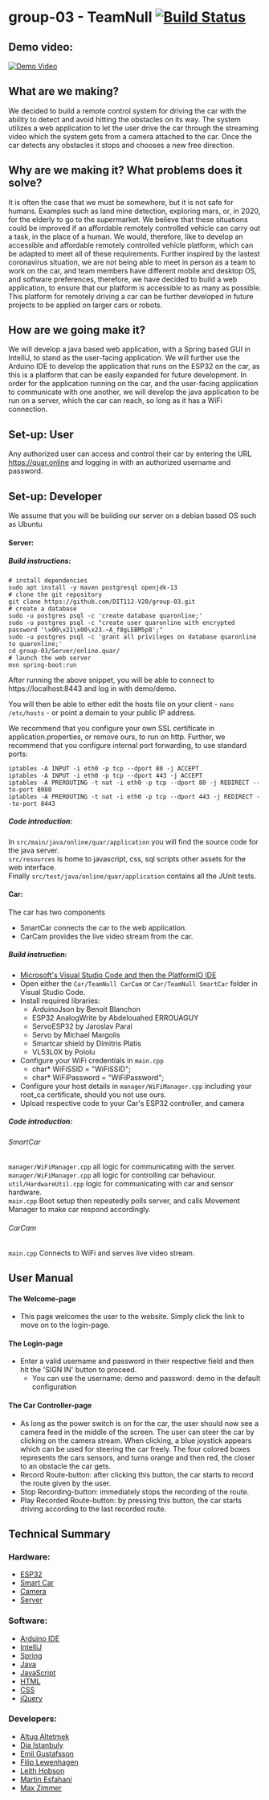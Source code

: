 # group-03 - TeamNull [![Build Status](https://travis-ci.com/DIT112-V20/group-03.svg?branch=master)](https://travis-ci.com/DIT112-V20/group-03)

## Demo video:

[![Demo Video](https://img.youtube.com/vi//0.jpg)](https://youtu.be/)

## What are we making?

We decided to build a remote control system for driving the car with the ability to detect and avoid hitting the obstacles on its way.
The system utilizes a web application to let the user drive the car through the streaming video which the system gets from a camera attached to the car.
Once the car detects any obstacles it stops and chooses a new free direction.


## Why are we making it? What problems does it solve?

It is often the case that we must be somewhere, but it is not safe for humans. Examples such as land mine detection, exploring mars, or, in 2020, for the elderly to go to the supermarket.
We believe that these situations could be improved if an affordable remotely controlled vehicle can carry out a task, in the place of a human. 
We would, therefore, like to develop an accessible and affordable remotely controlled vehicle platform, which can be adapted to meet all of these requirements.
Further inspired by the lastest coronavirus situation, we are not being able to meet in person as a team to work on the car, and team members have different mobile and desktop OS,
and software preferences, therefore, we have decided to build a web application, to ensure that our platform is accessible to as many as possible. 
This platform for remotely driving a car can be further developed in future projects to be applied on larger cars or robots.


## How are we going make it?

We will develop a java based web application, with a Spring based GUI in IntelliJ, to stand as the user-facing application. 
We will further use the Arduino IDE to develop the application that runs on the ESP32 on the car, as this is a platform that can be easily expanded for future development.
In order for the application running on the car, and the user-facing application to communicate with one another, we will develop the java application to be run on a server, 
which the car can reach, so long as it has a WiFi connection.
 
## Set-up: User

Any authorized user can access and control their car by entering the URL https://quar.online and logging in with an authorized username and password.

## Set-up: Developer

We assume that you will be building our server on a debian based OS such as Ubuntu
#### Server:

##### Build instructions:
```
# install dependencies
sudo apt install -y maven postgresql openjdk-13
# clone the git repository
git clone https://github.com/DIT112-V20/group-03.git
# create a database 
sudo -u postgres psql -c 'create database quaronline;'
sudo -u postgres psql -c "create user quaronline with encrypted password '\x00\x21\x00\x23.~A_f8gLEBM5p8';"
sudo -u postgres psql -c 'grant all privileges on database quaronline to quaronline;'
cd group-03/Server/online.quar/
# launch the web server
mvn spring-boot:run
```

After running the above snippet, you will be able to connect to https://localhost:8443 and log in with demo/demo.

You will then be able to either edit the hosts file on your client - ```nano /etc/hosts``` - or point a domain to your public IP address.

We recommend that you configure your own SSL certificate in application.properties, or remove ours, to run on http. Further, we recommend that you configure internal port forwarding, to use standard ports:
```
iptables -A INPUT -i eth0 -p tcp --dport 80 -j ACCEPT
iptables -A INPUT -i eth0 -p tcp --dport 443 -j ACCEPT
iptables -A PREROUTING -t nat -i eth0 -p tcp --dport 80 -j REDIRECT --to-port 8080
iptables -A PREROUTING -t nat -i eth0 -p tcp --dport 443 -j REDIRECT --to-port 8443
```

##### Code introduction:

In ```src/main/java/online/quar/application``` you will find the source code for the java server.<br>
```src/resources``` is home to javascript, css, sql scripts other assets for the web interface.<br>
Finally ```src/test/java/online/quar/application``` contains all the JUnit tests.

#### Car:
The car has two components
- SmartCar connects the car to the web application.
- CarCam provides the live video stream from the car.

##### Build instruction:

- [Microsoft's Visual Studio Code and then the PlatformIO IDE](https://platformio.org/install/ide?install=vscode)
- Open either the ```Car/TeamNull CarCam``` or ```Car/TeamNull SmartCar``` folder in Visual Studio Code.
- Install required libraries:
    - ArduinoJson by Benoit Blanchon
    - ESP32 AnalogWrite by Abdelouahed ERROUAGUY
    - ServoESP32 by Jaroslav Paral
    - Servo by Michael Margolis
    - Smartcar shield by Dimitris Platis
    - VL53L0X by Pololu
- Configure your WiFi credentials in ```main.cpp```
    - char* WiFiSSID = "WiFiSSID";
    - char* WiFiPassword = "WiFiPassword";
- Configure your host details in ```manager/WiFiManager.cpp``` including your root_ca certificate, should you not use ours.
- Upload respective code to your Car's ESP32 controller, and camera

##### Code introduction:

###### SmartCar

```manager/WiFiManager.cpp``` all logic for communicating with the server.<br>
```manager/WiFiManager.cpp``` all logic for controlling car behaviour.<br>
```util/HardwareUtil.cpp``` logic for communicating with car and sensor hardware.<br>
```main.cpp``` Boot setup then repeatedly polls server, and calls Movement Manager to make car respond accordingly.

###### CarCam

```main.cpp``` Connects to WiFi and serves live video stream.

## User Manual

#### The Welcome-page

- This page welcomes the user to the website. Simply click the link to move on to the login-page.

#### The Login-page

- Enter a valid username and password in their respective field and then hit the 'SIGN IN' button to proceed.
    - You can use the username: demo and password: demo in the default configuration
#### The Car Controller-page

- As long as the power switch is on for the car, the user should now see a camera feed in the middle of the screen. The user can steer the car by clicking on the camera stream. When clicking, a blue joystick appears which can be used for steering the car freely. The four colored boxes represents the cars sensors, and turns orange and then red, the closer to an obstacle the car gets.
- Record Route-button: after clicking this button, the car starts to record the route given by the user. 
- Stop Recording-button: immediately stops the recording of the route. 
- Play Recorded Route-button: by pressing this button, the car starts driving according to the last recorded route.

## Technical Summary

### Hardware:

- [ESP32](https://www.espressif.com/en/products/devkits/esp32-devkitc/overview)
- [Smart Car](https://www.hackster.io/platisd/getting-started-with-the-smartcar-platform-1648ad)
- [Camera](https://www.electrokit.com/produkt/esp32-cam-utvecklingskort-med-wifi-bluetooth-och-kamera/)
- [Server](https://www.digitalocean.com/products/droplets/)

### Software:

- [Arduino IDE](https://www.arduino.cc/)
- [IntelliJ](https://www.jetbrains.com/idea/)
- [Spring](https://spring.io/)
- [Java](https://www.java.com)
- [JavaScript](https://developer.oracle.com/javascript/)
- [HTML](https://whatwg.org/)
- [CSS](https://www.w3.org/Style/CSS/)
- [jQuery](https://jquery.com)

### Developers:

- [Altug Altetmek](https://github.com/altetmek)
- [Dia Istanbuly](https://github.com/istanbuly)
- [Emil Gustafsson](https://github.com/Gustmill)
- [Filip Lewenhagen](https://github.com/filiplew)
- [Leith Hobson](https://github.com/leithhobson)
- [Martin Esfahani](https://github.com/ma-esf)
- [Max Zimmer](https://github.com/gusmaxzi)
